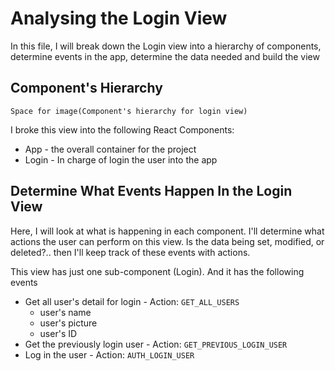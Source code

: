 # Analysing the Login View
In this file, I will break down the Login view into a hierarchy of components, determine events in the app, determine the data needed and build the view


## Component's Hierarchy

`Space for image(Component's hierarchy for login view)`

I broke this view into the following React Components:
- App - the overall container for the project
- Login - In charge of login the user into the app

## Determine What Events Happen In the Login View
Here, I will look at what is happening in each component. I'll determine what actions the user can perform on this view. Is the data being set, modified, or deleted?.. then I'll keep track of these events with actions. 

This view has just one sub-component (Login). And it has the following events
- Get all user's detail for login - Action: `GET_ALL_USERS`
    - user's name
    - user's picture
    - user's ID
- Get the previously login user - Action: `GET_PREVIOUS_LOGIN_USER`
- Log in the user - Action: `AUTH_LOGIN_USER`

